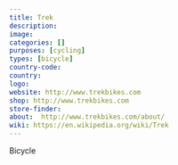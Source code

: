 ```yaml
---
title: Trek
description:
image:
categories: []
purposes: [cycling]
types: [bicycle]
country-code:
country:
logo:
website: http://www.trekbikes.com
shop: http://www.trekbikes.com
store-finder:
about:  http://www.trekbikes.com/about/
wiki: https://en.wikipedia.org/wiki/Trek
---
```

Bicycle
